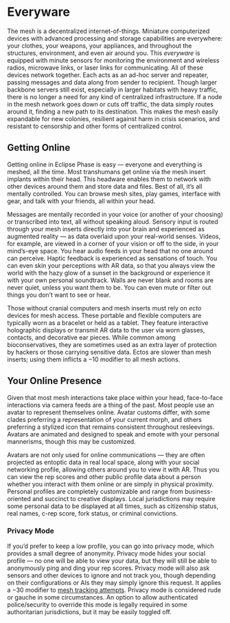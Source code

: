 # Everyware

The mesh is a decentralized internet-of-things. Miniature computerized devices with advanced processing and storage capabilities are everywhere: your clothes, your weapons, your appliances, and throughout the structures, environment, and even air around you. This _everyware_ is equipped with minute sensors for monitoring the environment and wireless radios, microwave links, or laser links for communicating. All of these devices network together. Each acts as an ad-hoc server and repeater, passing messages and data along from sender to recipient. Though larger backbone servers still exist, especially in larger habitats with heavy traffic, there is no longer a need for any kind of centralized infrastructure. If a node in the mesh network goes down or cuts off traffic, the data simply routes around it, finding a new path to its destination. This makes the mesh easily expandable for new colonies, resilient against harm in crisis scenarios, and resistant to censorship and other forms of centralized control.

## Getting Online

Getting online in Eclipse Phase is easy — everyone and everything is meshed, all the time. Most transhumans get online via the mesh insert implants within their head. This headware enables them to network with other devices around them and store data and files. Best of all, it’s all mentally controlled. You can browse mesh sites, play games, interface with gear, and talk with your friends, all within your head.

Messages are mentally recorded in your voice (or another of your choosing) or transcribed into text, all without speaking aloud. Sensory input is routed through your mesh inserts directly into your brain and experienced as augmented reality — as data overlaid upon your real-world senses. Videos, for example, are viewed in a corner of your vision or off to the side, in your mind’s-eye space. You hear audio feeds in your head that no one around can perceive. Haptic feedback is experienced as sensations of touch. You can even skin your perceptions with AR data, so that you always view the world with the hazy glow of a sunset in the background or experience it with your own personal soundtrack. Walls are never blank and rooms are never quiet, unless you want them to be. You can even mute or filter out things you don’t want to see or hear.

Those without cranial computers and mesh inserts must rely on _ecto_ devices for mesh access. These portable and flexible computers are typically worn as a bracelet or held as a tablet. They feature interactive holographic displays or transmit AR data to the user via worn glasses, contacts, and decorative ear pieces. While common among bioconservatives, they are sometimes used as an extra layer of protection by hackers or those carrying sensitive data. Ectos are slower than mesh inserts; using them inflicts a −10 modifier to all mesh actions.

## Your Online Presence

Given that most mesh interactions take place within your head, face-to-face interactions via camera feeds are a thing of the past. Most people use an avatar to represent themselves online. Avatar customs differ, with some clades preferring a representation of your current morph, and others preferring a stylized icon that remains consistent throughout resleevings. Avatars are animated and designed to speak and emote with your personal mannerisms, though this may be customized.

Avatars are not only used for online communications — they are often projected as entoptic data in real local space, along with your social networking profile, allowing others around you to view it with AR. Thus you can view the rep scores and other public profile data about a person whether you interact with them online or are simply in physical proximity. Personal profiles are completely customizable and range from business-oriented and succinct to creative displays. Local jurisdictions may require some personal data to be displayed at all times, such as citizenship status, real names, c-rep score, fork status, or criminal convictions.

### Privacy Mode

If you’d prefer to keep a low profile, you can go into privacy mode, which provides a small degree of anonymity. Privacy mode hides your social profile — no one will be able to view your data, but they will still be able to anonymously ping and ding your rep scores. Privacy mode will also ask sensors and other devices to ignore and not track you, though depending on their configurations or AIs they may simply ignore this request. It applies a −30 modifier to [mesh tracking attempts](../13/10-tracking.md#mesh-activity-tracking). Privacy mode is considered rude or gauche in some circumstances. An option to allow authenticated police/security to override this mode is legally required in some authoritarian jurisdictions, but it may be easily toggled off.
